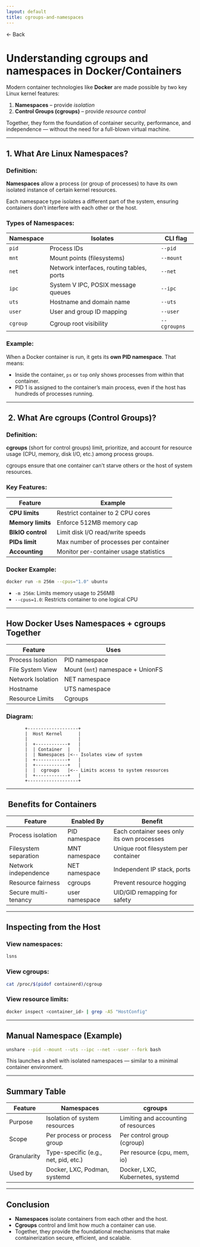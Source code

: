 ```yaml
---
layout: default
title: cgroups-and-namespaces 
---
```


<a href="https://anish7600.github.io/technical-writeups" style="text-decoration: none;">← Back</a>


#  Understanding cgroups and namespaces in Docker/Containers

Modern container technologies like **Docker** are made possible by two key Linux kernel features:

1. **Namespaces** – provide *isolation*
2. **Control Groups (cgroups)** – provide *resource control*

Together, they form the foundation of container security, performance, and independence — without the need for a full-blown virtual machine.

---

##  1. What Are Linux Namespaces?

###  Definition:

**Namespaces** allow a process (or group of processes) to have its own isolated instance of certain kernel resources.

Each namespace type isolates a different part of the system, ensuring containers don’t interfere with each other or the host.

###  Types of Namespaces:

| Namespace | Isolates                                  | CLI flag     |
| --------- | ----------------------------------------- | ------------ |
| `pid`     | Process IDs                               | `--pid`      |
| `mnt`     | Mount points (filesystems)                | `--mount`    |
| `net`     | Network interfaces, routing tables, ports | `--net`      |
| `ipc`     | System V IPC, POSIX message queues        | `--ipc`      |
| `uts`     | Hostname and domain name                  | `--uts`      |
| `user`    | User and group ID mapping                 | `--user`     |
| `cgroup`  | Cgroup root visibility                    | `--cgroupns` |

###  Example:

When a Docker container is run, it gets its **own PID namespace**. That means:

* Inside the container, `ps` or `top` only shows processes from within that container.
* PID 1 is assigned to the container’s main process, even if the host has hundreds of processes running.

---

## ️ 2. What Are cgroups (Control Groups)?

###  Definition:

**cgroups** (short for control groups) limit, prioritize, and account for resource usage (CPU, memory, disk I/O, etc.) among process groups.

cgroups ensure that one container can't starve others or the host of system resources.

###  Key Features:

| Feature           | Example                                |
| ----------------- | -------------------------------------- |
| **CPU limits**    | Restrict container to 2 CPU cores      |
| **Memory limits** | Enforce 512MB memory cap               |
| **BlkIO control** | Limit disk I/O read/write speeds       |
| **PIDs limit**    | Max number of processes per container  |
| **Accounting**    | Monitor per-container usage statistics |

###  Docker Example:

```bash
docker run -m 256m --cpus="1.0" ubuntu
```

* `-m 256m`: Limits memory usage to 256MB
* `--cpus=1.0`: Restricts container to one logical CPU

---

##  How Docker Uses Namespaces + cgroups Together

| Feature           | Uses                              |
| ----------------- | --------------------------------- |
| Process Isolation | PID namespace                     |
| File System View  | Mount (`mnt`) namespace + UnionFS |
| Network Isolation | NET namespace                     |
| Hostname          | UTS namespace                     |
| Resource Limits   | Cgroups                           |

### Diagram:

```
       +-------------------+
       |  Host Kernel      |
       |                   |
       |  +------------+   |
       |  | Container  |   |
       |  | Namespaces |<-- Isolates view of system
       |  +------------+   |
       |  +------------+   |
       |  |  cgroups   |<-- Limits access to system resources
       |  +------------+   |
       +-------------------+
```

---

## ️ Benefits for Containers

| Feature               | Enabled By     | Benefit                                    |
| --------------------- | -------------- | ------------------------------------------ |
| Process isolation     | PID namespace  | Each container sees only its own processes |
| Filesystem separation | MNT namespace  | Unique root filesystem per container       |
| Network independence  | NET namespace  | Independent IP stack, ports                |
| Resource fairness     | cgroups        | Prevent resource hogging                   |
| Secure multi-tenancy  | user namespace | UID/GID remapping for safety               |

---

##  Inspecting from the Host

### View namespaces:

```bash
lsns
```

### View cgroups:

```bash
cat /proc/$(pidof containerd)/cgroup
```

### View resource limits:

```bash
docker inspect <container_id> | grep -A5 "HostConfig"
```

---

##  Manual Namespace (Example)

```bash
unshare --pid --mount --uts --ipc --net --user --fork bash
```

This launches a shell with isolated namespaces — similar to a minimal container environment.

---

##  Summary Table

| Feature     | Namespaces                           | cgroups                              |
| ----------- | ------------------------------------ | ------------------------------------ |
| Purpose     | Isolation of system resources        | Limiting and accounting of resources |
| Scope       | Per process or process group         | Per control group (cgroup)           |
| Granularity | Type-specific (e.g., net, pid, etc.) | Per resource (cpu, mem, io)          |
| Used by     | Docker, LXC, Podman, systemd         | Docker, LXC, Kubernetes, systemd     |

---

##  Conclusion

* **Namespaces** isolate containers from each other and the host.
* **Cgroups** control and limit how much a container can use.
* Together, they provide the foundational mechanisms that make containerization secure, efficient, and scalable.
